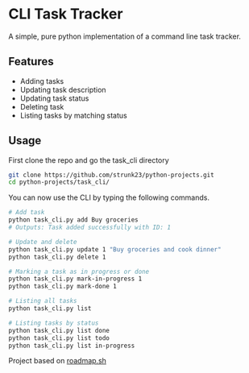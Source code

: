 # CLI Task Tracker

A simple, pure python implementation of a command line task tracker. 

## Features
- Adding tasks
- Updating task description
- Updating task status
- Deleting task
- Listing tasks by matching status

## Usage

First clone the repo and go the task_cli directory

```bash
git clone https://github.com/strunk23/python-projects.git
cd python-projects/task_cli/
```

You can now use the CLI by typing the following commands. 

```bash
# Add task
python task_cli.py add Buy groceries
# Outputs: Task added successfully with ID: 1

# Update and delete
python task_cli.py update 1 "Buy groceries and cook dinner"
python task_cli.py delete 1

# Marking a task as in progress or done
python task_cli.py mark-in-progress 1
python task_cli.py mark-done 1

# Listing all tasks
python task_cli.py list

# Listing tasks by status
python task_cli.py list done
python task_cli.py list todo
python task_cli.py list in-progress
```


Project based on [roadmap.sh](https://roadmap.sh/projects/task-tracker)
